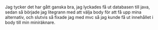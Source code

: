 Jag tycker det har gått ganska bra, jag lyckades få ut databasen till java, sedan så började jag litegrann med att välja body för att få upp mina alternativ, och slutvis så fixade jag med mvc så jag kunde få ut innehållet i body till min miniräknare.

